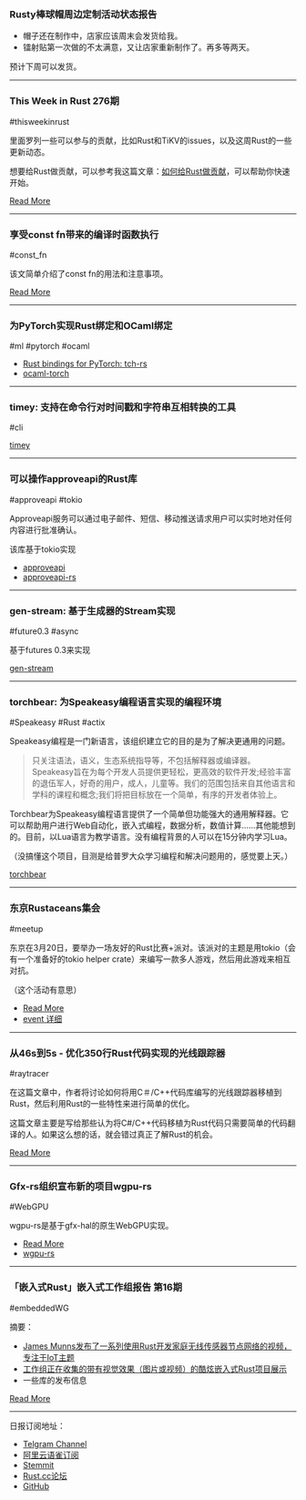 ### Rusty棒球帽周边定制活动状态报告

- 帽子还在制作中，店家应该周末会发货给我。
- 镭射贴第一次做的不太满意，又让店家重新制作了。再多等两天。

预计下周可以发货。

---

### This Week in Rust 276期

#thisweekinrust

里面罗列一些可以参与的贡献，比如Rust和TiKV的issues，以及这周Rust的一些更新动态。

想要给Rust做贡献，可以参考我这篇文章：[如何给Rust做贡献](https://zhuanlan.zhihu.com/p/53247517)，可以帮助你快速开始。

[Read More](https://this-week-in-rust.org/blog/2019/03/05/this-week-in-rust-276/)

---

### 享受const fn带来的编译时函数执行

#const_fn

该文简单介绍了const fn的用法和注意事项。

[Read More](https://blog.knoldus.com/no-more-run-time-enjoy-compile-time-function-evaluation-using-const-fn-in-rust/)

---

### 为PyTorch实现Rust绑定和OCaml绑定

#ml #pytorch #ocaml

- [Rust bindings for PyTorch: tch-rs](https://github.com/LaurentMazare/tch-rs)
- [ocaml-torch](https://github.com/LaurentMazare/ocaml-torch)

---

### timey: 支持在命令行对时间戳和字符串互相转换的工具

#cli

[timey](https://github.com/ptrbrynt/timey)

---

### 可以操作approveapi的Rust库

#approveapi #tokio

Approveapi服务可以通过电子邮件、短信、移动推送请求用户可以实时地对任何内容进行批准确认。

该库基于tokio实现

- [approveapi](https://approveapi.com/)
- [approveapi-rs](https://github.com/approveapi/approveapi-rs)

---

### gen-stream: 基于生成器的Stream实现

#future0.3 #async

基于futures 0.3来实现

[gen-stream](https://github.com/vorot93/gen-stream)

---

### torchbear: 为Speakeasy编程语言实现的编程环境

#Speakeasy #Rust #actix

Speakeasy编程是一门新语言，该组织建立它的目的是为了解决更通用的问题。

> 只关注语法，语义，生态系统指导等，不包括解释器或编译器。Speakeasy旨在为每个开发人员提供更轻松，更高效的软件开发;经验丰富的退伍军人，好奇的用户，成人，儿童等。我们的范围包括来自其他语言和学科的课程和概念;我们将把目标放在一个简单，有序的开发者体验上。

Torchbear为Speakeasy编程语言提供了一个简单但功能强大的通用解释器。它可以帮助用户进行Web自动化，嵌入式编程，数据分析，数值计算......其他能想到的。目前，以Lua语言为教学语言。没有编程背景的人可以在15分钟内学习Lua。

（没搞懂这个项目，目测是给普罗大众学习编程和解决问题用的，感觉要上天。）

[torchbear](https://github.com/foundpatterns/torchbear)

---

### 东京Rustaceans集会

#meetup

东京在3月20日，要举办一场友好的Rust比赛+派对。该派对的主题是用tokio（会有一个准备好的tokio helper crate）来编写一款多人游戏，然后用此游戏来相互对抗。

（这个活动有意思）

- [Read More](https://www.reddit.com/r/rust/comments/axua3d/tokyo_rustaceans_on_march_20th_were_throwing_a/)
- [event 详细](https://connpass.com/event/122171/)

---

### 从46s到5s  - 优化350行Rust代码实现的光线跟踪器

#raytracer

在这篇文章中，作者将讨论如何将用C＃/C++代码库编写的光线跟踪器移植到Rust，然后利用Rust的一些特性来进行简单的优化。

这篇文章主要是写给那些认为将C#/C++代码移植为Rust代码只需要简单的代码翻译的人。如果这么想的话，就会错过真正了解Rust的机会。

[Read More](https://medium.com/@cfsamson/from-48s-to-5s-optimizing-a-350-line-pathtracer-in-rust-191ab4a1a412)

---

### Gfx-rs组织宣布新的项目wgpu-rs

#WebGPU

wgpu-rs是基于gfx-hal的原生WebGPU实现。


- [Read More](https://gfx-rs.github.io/2019/03/06/wgpu.html)
- [wgpu-rs](https://github.com/gfx-rs/wgpu)

---

### 「嵌入式Rust」嵌入式工作组报告 第16期

#embeddedWG

摘要：

- [James Munns发布了一系列使用Rust开发家庭无线传感器节点网络的视频，专注于IoT主题](https://www.youtube.com/playlist?list=PLX44HkctSkTewrL9frlUz0yeKLKecebT1)
- [工作组正在收集的带有视觉效果（图片或视频）的酷炫嵌入式Rust项目展示](https://github.com/rust-embedded/showcase)
- 一些库的发布信息

[Read More](https://rust-embedded.github.io/blog/newsletter-16/)

---

日报订阅地址：

- [Telgram Channel](https://t.me/rust_daily_news )
- [阿里云语雀订阅](https://www.yuque.com/chaosbot/rustnews)
- [Stemmit](https://steemit.com/@blackanger)
- [Rust.cc论坛](https://rust.cc)
- [GitHub](https://github.com/RustStudy/rust_daily_news)
